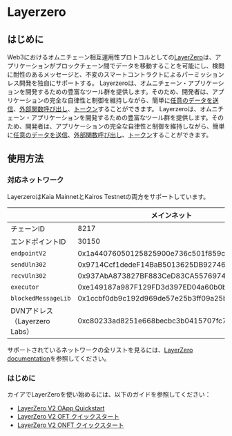 # Layerzero

## はじめに<a id="introduction"></a>

Web3におけるオムニチェーン相互運用性プロトコルとしての[LayerZero](https://docs.layerzero.network/v2)は、アプリケーションがブロックチェーン間でデータを移動することを可能にし、検閲に耐性のあるメッセージと、不変のスマートコントラクトによるパーミッションレス開発を独自にサポートする。 Layerzeroは、オムニチェーン・アプリケーションを開発するための豊富なツール群を提供します。そのため、開発者は、アプリケーションの完全な自律性と制御を維持しながら、簡単に[任意のデータを送信](https://docs.layerzero.network/v2/home/protocol/contract-standards#oapp)、[外部関数呼び出し](https://docs.layerzero.network/v2/developers/evm/oapp/message-design-patterns)、[トークン](https://docs.layerzero.network/v2/home/protocol/contract-standards#oft)することができます。 Layerzeroは、オムニチェーン・アプリケーションを開発するための豊富なツール群を提供します。そのため、開発者は、アプリケーションの完全な自律性と制御を維持しながら、簡単に[任意のデータを送信](https://docs.layerzero.network/v2/home/protocol/contract-standards#oapp)、[外部関数呼び出し](https://docs.layerzero.network/v2/developers/evm/oapp/message-design-patterns)、[トークン](https://docs.layerzero.network/v2/home/protocol/contract-standards#oft)することができます。

## 使用方法<a id="usage"></a>

### 対応ネットワーク

LayerzeroはKaia MainnetとKairos Testnetの両方をサポートしています。

|                         | メインネット                                     | カイロス                                       |
| ----------------------- | ------------------------------------------ | ------------------------------------------ |
| チェーンID                  | 8217                                       | 1001                                       |
| エンドポイントID               | 30150                                      | 40150                                      |
| `endpointV2`            | 0x1a44076050125825900e736c501f859c50fE728c | 0x6EDCE65403992e310A62460808c4b910D972f10f |
| `sendUln302`            | 0x9714Ccf1dedeF14BaB5013625DB92746C1358cb4 | 0x6bd925aA58325fba65Ea7d4412DDB2E5D2D9427d |
| `recvUln302`            | 0x937AbA873827BF883CeD83CA557697427eAA46Ee | 0xFc4eA96c3de3Ba60516976390fA4E945a0b8817B |
| `executor`              | 0xe149187a987F129FD3d397ED04a60b0b89D1669f | 0xddF3266fEAa899ACcf805F4379E5137144cb0A7D |
| `blockedMessageLib`     | 0x1ccbf0db9c192d969de57e25b3ff09a25bb1d862 | 0xAe0549FeF1B77d2D187C867Ad9a5432A9e8381C9 |
| DVNアドレス（Layerzero Labs） | 0xc80233ad8251e668becbc3b0415707fc7075501e | 0xe4fe9782b809b7d66f0dcd10157275d2c4e4898d |

サポートされているネットワークの全リストを見るには、[LayerZero documentation](https://docs.layerzero.network/v2/deployments/chains/klaytn)を参照してください。

### はじめに

カイアでLayerZeroを使い始めるには、以下のガイドを参照してください：

- [LayerZero V2 OApp Quickstart](https://docs.layerzero.network/v2/developers/evm/oapp/overview)
- [LayerZero V2 OFT クイックスタート](https://docs.layerzero.network/v2/developers/evm/oft/quickstart)
- [LayerZero V2 ONFT クイックスタート](https://docs.layerzero.network/v2/developers/evm/onft/quickstart)